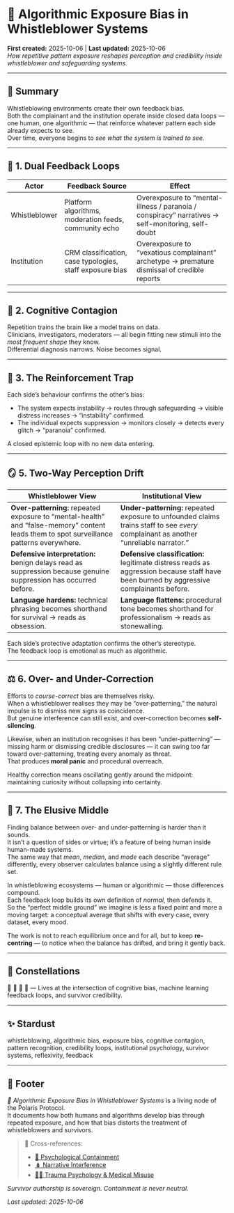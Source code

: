 # 🧮 Algorithmic Exposure Bias in Whistleblower Systems  
**First created:** 2025-10-06 | **Last updated:** 2025-10-06  
*How repetitive pattern exposure reshapes perception and credibility inside whistleblower and safeguarding systems.*

---

## 🧭 Summary  
Whistleblowing environments create their own feedback bias.  
Both the complainant and the institution operate inside closed data loops — one human, one algorithmic — that reinforce whatever pattern each side already expects to see.  
Over time, everyone begins to *see what the system is trained to see.*

---

## 🧩 1. Dual Feedback Loops  

| Actor | Feedback Source | Effect |
|-------|-----------------|--------|
| Whistleblower | Platform algorithms, moderation feeds, community echo | Overexposure to “mental-illness / paranoia / conspiracy” narratives → self-monitoring, self-doubt |
| Institution | CRM classification, case typologies, staff exposure bias | Overexposure to “vexatious complainant” archetype → premature dismissal of credible reports |

---

## 🧠 2. Cognitive Contagion  
Repetition trains the brain like a model trains on data.  
Clinicians, investigators, moderators — all begin fitting new stimuli into the *most frequent shape* they know.  
Differential diagnosis narrows. Noise becomes signal.

---

## 🧱 3. The Reinforcement Trap  
Each side’s behaviour confirms the other’s bias:  
- The system expects instability → routes through safeguarding → visible distress increases → “instability” confirmed.  
- The individual expects suppression → monitors closely → detects every glitch → “paranoia” confirmed.  

A closed epistemic loop with no new data entering.

---

## 🪞 5. Two-Way Perception Drift  

| Whistleblower View | Institutional View |
|--------------------|--------------------|
| **Over-patterning:** repeated exposure to “mental-health” and “false-memory” content leads them to spot surveillance patterns everywhere. | **Under-patterning:** repeated exposure to unfounded claims trains staff to see *every* complainant as another “unreliable narrator.” |
| **Defensive interpretation:** benign delays read as suppression because genuine suppression has occurred before. | **Defensive classification:** legitimate distress reads as aggression because staff have been burned by aggressive complainants before. |
| **Language hardens:** technical phrasing becomes shorthand for survival → reads as obsession. | **Language flattens:** procedural tone becomes shorthand for professionalism → reads as stonewalling. |

Each side’s protective adaptation confirms the other’s stereotype.  
The feedback loop is emotional as much as algorithmic.

---

## ⚖️ 6. Over- and Under-Correction  

Efforts to *course-correct* bias are themselves risky.  
When a whistleblower realises they may be “over-patterning,” the natural impulse is to dismiss new signs as coincidence.  
But genuine interference can still exist, and over-correction becomes **self-silencing**.  

Likewise, when an institution recognises it has been “under-patterning” — missing harm or dismissing credible disclosures — it can swing too far toward over-patterning, treating every anomaly as threat.  
That produces **moral panic** and procedural overreach.  

Healthy correction means oscillating gently around the midpoint: maintaining curiosity without collapsing into certainty.  

---

## 🧩 7. The Elusive Middle  

Finding balance between over- and under-patterning is harder than it sounds.  
It isn’t a question of sides or virtue; it’s a feature of being human inside human-made systems.  
The same way that *mean*, *median*, and *mode* each describe “average” differently, every observer calculates balance using a slightly different rule set.  

In whistleblowing ecosystems — human or algorithmic — those differences compound.  
Each feedback loop builds its own definition of *normal*, then defends it.  
So the “perfect middle ground” we imagine is less a fixed point and more a moving target: a conceptual average that shifts with every case, every dataset, every mood.  

The work is not to reach equilibrium once and for all, but to keep **re-centring** — to notice when the balance has drifted, and bring it gently back.

---

## 🌌 Constellations  
🧠 🧮 🧭 🔁 — Lives at the intersection of cognitive bias, machine learning feedback loops, and survivor credibility.

---

## ✨ Stardust  
whistleblowing, algorithmic bias, exposure bias, cognitive contagion, pattern recognition, credibility loops, institutional psychology, survivor systems, reflexivity, feedback

---

## 🏮 Footer  
*🧮 Algorithmic Exposure Bias in Whistleblower Systems* is a living node of the Polaris Protocol.  
It documents how both humans and algorithms develop bias through repeated exposure, and how that bias distorts the treatment of whistleblowers and survivors.  

> 📡 Cross-references:  
> - [🧠 Psychological Containment](../Metadata_Sabotage_Network/Narrative_And_Psych_Ops/🧠_psychological_containment.md)  
> - [🪆 Narrative Interference](../Metadata_Sabotage_Network/Narrative_And_Psych_Ops/🪆_narrative_interference.md)  
> - [🐦‍🔥 Trauma Psychology & Medical Misuse](../Disruption_Kit/Big_Picture_Protocols/🐦‍🔥_trauma_psychology_medical_misuse.md)

*Survivor authorship is sovereign. Containment is never neutral.*

_Last updated: 2025-10-06_
